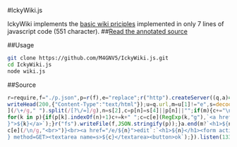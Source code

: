 #IckyWiki.js

IckyWiki implements the [basic wiki priciples](http://c2.com/cgi/wiki?WikiPrinciples) implemented in only 7 lines of javascript code (551 character).
##[Read the annotated source](annotated.wiki.js)

##Usage
```bash
git clone https://github.com/M4GNV5/IckyWiki.js.git
cd IckyWiki.js
node wiki.js
```

##Source
```javascript
r=require,f="./p.json",p=r(f),e="replace";r("http").createServer((q,a)=>{a.
writeHead(200,{"Content-Type":"text/html"});u=q.url,m=u[1]!="e",s=decodeURI(u)[e
](/\+/g," ").split(/[?\/=]/g),n=s[2],c=p[n]=s[4]||p[n]||"";if(m){c+="\n\nsee "
for(k in p){if(p[k].indexOf(n)+1)c+=k+" ";c=c[e](RegExp(k,"g"),`<a href="/r/${k
}">${k}</a>`);}r("fs").writeFile(f,JSON.stringify(p));}a.end(m?`<h1>${n}</h1>${
c[e](/\n/g,"<br>")}<br><a href="/e/${n}">edit`:`<h1>${n}</h1><form action=/r/${n
} method=GET><textarea name=s>${c}</textarea><button>ok`);}).listen(1337);
```
